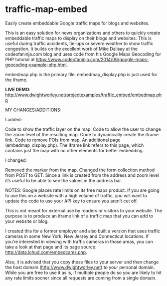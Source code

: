 traffic-map-embed
=================

Easily create embeddable Google traffic maps for blogs and websites.

This is an easy solution for news organizations and others to quickly create embeddable traffic maps to display on their blogs and websites. This is useful during traffic accidents, tie-ups or severe weather to show traffic congestion. It builds on the excellent work of Mike Dalisay at the codeofaninja.com blog and uses code from his Google Maps Geocoding for PHP tutorial at https://www.codeofaninja.com/2014/06/google-maps-geocoding-example-php.html.

embedmap.php is the primary file. embedmap_display.php is just used for the iframe.

<b>LIVE DEMO</b>: http://www.dwightworley.net/projectexamples/traffic_embed/embedmap.php

MY CHANGES/ADDITIONS: 

I added:

Code to show the traffic layer on the map.
Code to allow the user to change the zoom level of the resulting map.
Code to dynamically create the iframe link.
Code to remove POIs from map.
An additional page (embedmap_display.php). The iframe link refers to this page, which contains just the map with no other elements for better embedding.

I changed:

Removed the marker from the map.
Changed the form collection method from POST to GET. Since a link is created from the address and zoom level it’s useful to be able to see the values in the address bar.

NOTES: Google places rate limits on its free maps product. If you are going to use this on a website with a high volume of traffic, you will want to update the code to use your API key to ensure you aren’t cut off.

This is not meant for external use by readers or visitors to your website. The purpose is to produce an iframe link of a traffic map that you can add to your website or blog.

I created this for a former employer and also built a version that uses traffic cameras in some New York, New Jersey and Connecticut locations. If you’re interested in viewing with traffic cameras in those areas, you can take a look at that page and its page source: http://data.lohud.com/embedcams.php.

Also, it is advised that you copy these files to your server and then change the host domain (http://www.dwightworley.net) to your personal domain. While you are free to use it as is, if multiple people do so you are likely to hit any rate limits sooner since all requests are coming from a single domain.
